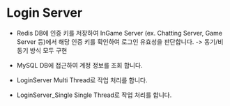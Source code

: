 # Login Server
- Redis DB에 인증 키를 저장하여 InGame Server (ex. Chatting Server, Game Server 등)에서 해당 인증 키를 확인하여 로그인 유효성을 판단합니다.
-> 동기/비동기 방식 모두 구현
- MySQL DB에 접근하여 계정 정보를 조회 합니다.

- LoginServer
Multi Thread로 작업 처리를 합니다.

- LoginServer_Single
Single Thread로 작업 처리를 합니다.

